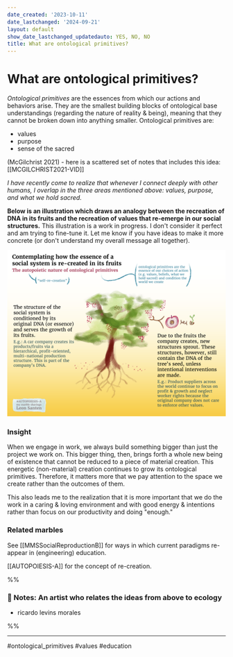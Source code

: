 ```yaml
---
date_created: '2023-10-11'
date_lastchanged: '2024-09-21'
layout: default
show_date_lastchanged_updatedauto: YES, NO, NO
title: What are ontological primitives?
---
```

# What are ontological primitives?
*Ontological primitives* are the essences from which our actions and behaviors arise. They are the smallest building blocks of ontological base understandings (regarding the nature of reality & being), meaning that they cannot be broken down into anything smaller. Ontological primitives are:

- values
- purpose
- sense of the sacred

(McGilchrist 2021) -  here is a scattered set of notes that includes this idea:  [[MCGILCHRIST2021-VID]]

*I have recently come to realize that whenever I connect deeply with other humans, I overlap in the three areas mentioned above: values, purpose, and what we hold sacred.*

**Below is an illustration which draws an analogy between the recreation of DNA in its fruits and the recreation of values that re-emerge in our social structures.** This illustration is a work in progress. I don't consider it perfect and am trying to fine-tune it. Let me know if you have ideas to make it more concrete (or don't understand my overall message all together).

![](media/cleanshot_2024-07-28-at-17-14-00@2x.png)

### Insight
When we engage in work, we always build something bigger than just the project we work on. This bigger thing, then, brings forth a whole new being of existence that cannot be reduced to a piece of material creation. This energetic (non-material) creation continues to grow its ontological primitives. Therefore, it matters more that we pay attention to the space we create rather than the outcomes of them. 

This also leads me to the realization that it is more important that we do the work in a caring & loving environment and with good energy & intentions rather than focus on our productivity and doing "enough." 

### Related marbles


See [[MMSSocialReproductionB]] for ways in which current paradigms re-appear in (engineering) education. 

[[AUTOPOIESIS-A]] for the concept of re-creation.


%%

### 📝 Notes: An artist who relates the ideas from above to ecology
- ricardo levins morales

%%


_____

#ontological_primitives #values #education 